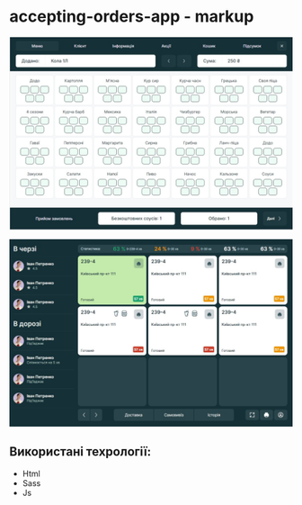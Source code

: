 # accepting-orders-app - markup

![Interface](./src/img/screen1.jpg)

![Interface2](./src/img/screen2.jpg)

## Використані техрології:

- Html
- Sass
- Js
